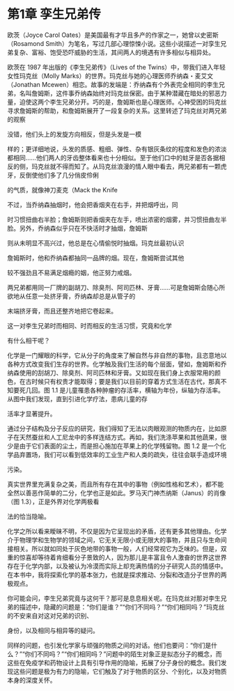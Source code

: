 # 第1章 孪生兄弟传

欧茨（Joyce Carol Oates）是美国最有才华且多产的作家之一，她曾以史密斯（Rosamond Smith）为笔名，写过几部心理惊悚小说。这些小说描述一对孪生兄弟复杂、富裕、饱受恐吓威胁的生活，其间两人的境遇有许多相似与相异处。

欧茨在 1987 年出版的《李生兄弟传》（Lives of the Twins）中，带我们进入年轻女性玛克丝（Molly Marks）的世界。玛克丝与她的心理医师乔纳森・麦艾文（Jonathan Mcewen）相恋。故事的发端是：乔纳森有个外表完全相同的李生兄弟，名叫詹姆斯，这件事乔纳森始终对玛克丝保密。由于某种潜藏在暗处的邪恶力量，迫使这两个李生兄弟分开。巧的是，詹姆斯也是心理医师。心神受困的玛克丝寻求詹姆斯的帮助，和詹姆斯展开了一段复杂的关系。这里转述了玛克丝对两兄弟的观察

没错，他们头上的发旋方向相反，但是头发是一模

样的；更详细地说，头发的质感、粗细、弹性、杂有银灰条纹的程度和发色的浓淡都相同……他们两人的牙齿整体看来也十分相似。至于他们口中的蛀牙是否各据相反的侧，玛克丝就不得而知了。从玛克丝浪漫的情人眼中看去，两兄弟都有一颗虎牙，反倒使他们多了几分俏皮伶俐

的气质，就像神刀麦克（Mack the Knife

不过，当乔纳森抽烟时，他会把香烟夹在右手，并把烟呼出，同

时习惯扭曲右半脸；詹姆斯则把香烟夹在左手，喷出浓密的烟雾，并习惯扭曲左半脸。另外，乔纳森似乎只在不快活时才抽烟，詹姆斯

则从未明显不高兴过，他总是在心情偷悦时抽烟。玛克丝最初认识

詹姆斯时，他和乔纳森都抽同一品牌的烟。现在，詹姆斯尝试其他

较不强劲且不易满足烟瘾的姻，他正努力戒烟。

两兄弟都用同一厂牌的副胡刀、除臭剂、阿司匹林、牙膏……可是詹姆斯会随心所欲地从任意一处挤牙膏，乔纳森却总是从管子的

末端挤牙膏，而且还整齐地把它卷起来。

这一对李生兄弟时而相同、时而相反的生活习惯，究竟和化学

有什么相干呢？

化学是一门耀眼的科学，它从分子的角度来了解自然与非自然的事物，且恣意地以各种方式改变我们生存的世界。化学触及我们生活的每个层面，譬如，詹姆斯和乔纳森使用的刮胡刀、除臭剂、阿司匹林和牙膏。又如现在我们身上衣服常用的颜色，在古时候只有权贵才能取得；要是我们以目前的穿着方式生活在古代，那真不知要死几回。图 1.1 是儿童罹患各种肿瘤的存活率，横轴为年份，纵轴为存活率。从图中我们发现，直到引进化学疗法，患病儿童的存

活率才显著提升。

通过分子结构及分子反应的研究，我们得知了无法以肉眼观测的物质内在，比如原子在天然蚕丝和人工尼龙中的多样连结方式。再如，我们洗涤苹果和其他蔬果，很少是由于它们表面的尘土，而是担心施加在苹果上的化学残留物。图 1.2 是一个化学品弃置场，我们可以看到低效率的工业生产和人类的疏失，往往会联手造成环境

污染。

真实世界里充满复杂之美，而且所有存在其中的事物（例如性格和艺术），都不能全然以善恶作简单的二分，化学也正是如此。罗马天门神杰纳斯（Janus）的肖像（图 1.3），正是外界对化学两极看

法的恰当隐喻。

化学之所以看来瞹昧不明，不仅是因为它呈现出的矛盾，还有更多其他理由。化学介于物理学和生物学的领域之间，它无关无限小或无限大的事物，并且只与生命间接相关。所以就如同处于灰色地带的事物一般，人们经常视它为乏味的。但是，双重的惊喜却等待着肯细看分子景致的人，因为那儿是丰富且令人激奋的世界这世界存在于化学内部，以及被认为冷漠而实际上却充满热情的分子研究人员的情感中。在本书中，我将探索化学的基本张力，也就是探求推动、分裂和改造分子世界的两极观点。

你可能会问，李生兄弟究竟与这何干？那可是息息相关呢。在玛克丝对那对李生兄弟的描述中，隐藏的问题是：“你们是谁？”“你们不同吗？”“你们相同吗？”玛克丝的不安来自对这对兄弟的识别、

身份，以及相同与相异等的疑问。

同样的问题，也引发化学家与顽强的物质之间的对话。他们也要问：“你们是什么？”“你们不同吗？”“你们相同吗？”问题中的陌生对象正是拟态分子的概念，而这些在免疫学和药物设计上具有引导作用的隐喻，拓展了分子身份的概念。我们发现这些问题是极为有力的隐喻，它们触及了对于物质的区分、个别化，以及对物质本身的深度关怀。